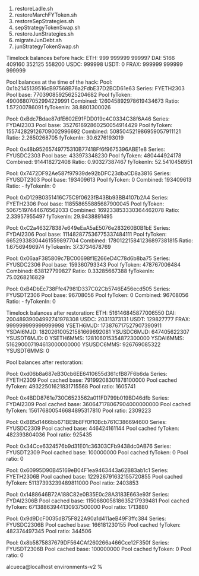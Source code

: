 1. restoreLadle.sh
2. restoreMarchFYToken.sh
3. restoreSepStrategies.sh
4. sepStrategyTokenSwap.sh
5. restoreJunStrategies.sh
6. migrateJunDebt.sh
7. junStrategyTokenSwap.sh

Timelock balances before hack:
ETH: 999 999999 999997
DAI: 5166 409160 352125 558200
USDC: 999998
USDT: 0
FRAX: 999999 999999 999999

Pool balances at the time of the hack:
Pool: 0x1b2145139516cB97568B76a2FdbE37D2BCD61e63
Series: FYETH2303
Pool base:               77039085925625204682
Pool fyToken:            49006807052994229991
Combined:                126045892978619434673
Ratio:                   1.57200786091
fyTokenIn:               38.8801300026

Pool: 0xBdc7Bdae87dfE602E91FDD019c4C0334C38f6A46
Series: FYDAI2303
Pool base:               352761692860250054914429
Pool fyToken:            155742829126709002996692
Combined:                508504521986959057911121
Ratio:                   2.2650268705
fyTokenIn:               30.6276193019

Pool: 0x48b95265749775310B77418Ff6f9675396ABE1e8
Series: FYUSDC2303
Pool base:               433973348230
Pool fyToken:            480444924178
Combined:                914418272408
Ratio:                   0.90327387467
fyTokenIn:               52.5410458951

Pool: 0x7472DF92Ae587f97939de92bDFC23dbaCD8a3816
Series: FYUSDT2303
Pool base:               193409613
Pool fyToken:            0
Combined:                193409613
Ratio:                   -
fyTokenIn:               0

Pool: 0xD129B0351416C75C9f0623fB43Bb93BB4107b2A4
Series: FYETH2306
Pool base:               118558655885687900045
Pool fyToken:            50675197444676562033
Combined:                169233853330364462078
Ratio:                   2.33957955497
fyTokenIn:               29.9438891495

Pool: 0xC2a463278387e649eEaA5aE5076e283260B0B1bE
Series: FYDAI2306
Pool base:               111482877536775337484111
Pool fyToken:            66529338304461559897704
Combined:                178012215841236897381815
Ratio:                   1.67569496974
fyTokenIn:               37.3734678769

Pool: 0x06aaF385809c7BC00698f1E266eD4C78d6b8ba75
Series: FYUSDC2306
Pool base:               159360793343
Pool fyToken:            478767006484
Combined:                638127799827
Ratio:                   0.33285667388
fyTokenIn:               75.0268216829

Pool: 0xB4DbEc738Ffe47981D337C02Cb5746E456ecd505
Series: FYUSDT2306
Pool base:               96708056
Pool fyToken:            0
Combined:                96708056
Ratio:                   -
fyTokenIn:               0


Timelock balances after restoration:
ETH: 516146845877006550
DAI: 20048939004992741978308
USDC: 20311373131
USDT: 129827777
FRAX: 999999999999999998
YSETH6MJD: 173876717527907390911
YSDAI6MJD: 182026100521581669692081
YSUSDC6MJD: 647405622307
YSUSDT6MJD: 0
YSETH6MMS: 128106015354872300000
YSDAI6MMS: 516290007194613000000000
YSUSDC6MMS: 926769085322
YSUSDT6MMS: 0

Pool balances after restoration:

Pool: 0xd06b8a687eB30cb6EE6410655d361cfB87F6b6da
Series: FYETH2309
Pool cached base:        79199208301878100000
Pool cached fyToken:     49322501621831715568
Pool ratio:              1605741


Pool: 0x4BDD8761e730C6523562a011FD799b019BD46dfb
Series: FYDAI2309
Pool cached base:        360647178067904000000000
Pool cached fyToken:     156176800546684895317810
Pool ratio:              2309223


Pool: 0xBB5d1466bb671BE9b8Ff0f10Bcb761C386694600
Series: FYUSDC2309
Pool cached base:        446424161144
Pool cached fyToken:     482393804036
Pool ratio:              925435


Pool: 0x34Cce6324576b9d31E01c36303CFb9438dc0AB76
Series: FYUSDT2309
Pool cached base:        100000000
Pool cached fyToken:     0
Pool ratio:              0

Pool: 0x60995D90B45169eB04F1ea9463443a62B83ab1c1
Series: FYETH2306B
Pool cached base:        122926791632155720855
Pool cached fyToken:     51137393239489811000
Pool ratio:              2403853


Pool: 0x1488646B72A188C82e0B35E0c28A3183E663e93f
Series: FYDAI2306B
Pool cached base:        115068005818635217939481
Pool cached fyToken:     67138863944130937500000
Pool ratio:              1713880


Pool: 0x9d9DcF0035dB75F822A90a1d411aeB49F3ffc384
Series: FYUSDC2306B
Pool cached base:        166181230155
Pool cached fyToken:     482374497345
Pool ratio:              344506


Pool: 0x8b5875837679DF564CAf260266a466Cce12F350f
Series: FYUSDT2306B
Pool cached base:        100000000
Pool cached fyToken:     0
Pool ratio:              0

alcueca@localhost environments-v2 %    